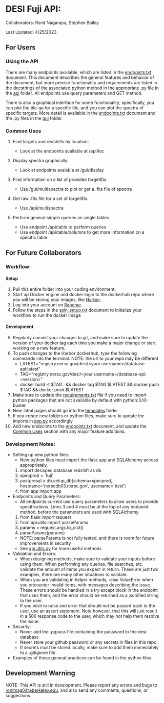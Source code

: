 # DESI Fuji API:
Collaborators: Ronit Nagarapu, Stephen Bailey

Last Updated: 4/25/2023

## For Users
### Using the API
There are many endpoints available, which are listed in the [endpoints.txt](endpoints.txt) document. This document describes the general features and behavior of the document, but more precise functionality and requirements are listed in the docstrings of the associated python method in the appropriate .py file in the [api](api) folder. All endpoints use query parameters and GET method. 

There is also a graphical interface for some functionality; specifically, you can plot the tile-qa for a specific tile, and you can plot the spectra of specific targets. More detail is available in the [endpoints.txt](endpoints.txt) document and the .py files in the [gui](gui) folder.

### Common Uses
1) Find targets and redshifts by location: 
    - Look at the endpoints available at /api/loc

2) Display spectra graphically
    - Look at endpoints avaiable at /gui/display

3) Find information on a list of provided targetIDs
    - Use /gui/multispectra to plot or get a .fits file of spectra

4) Get raw .fits file for a set of targetIDs
    - Use /api/multispectra

5) Perform general simple queries on single tables
    - Use endpoint /api/table to perform queries
    - Use endpoint /api/table/columns to get more information on a specific table

## For Future Collaborators
### Workflow:
#### Setup
1) Pull this entire folder into your coding environment.
2) Start up Docker engine and docker login to the dockerhub repo where you will be storing your images, like [Harbor](https://registry.nersc.gov/harbor/projects). 
3) Log into your account on [Rancher](https://rancher2.spin.nersc.gov/dashboard/home).
4) Follow the steps in the [spin_setup.txt](spin_setup.txt) document to initialize your workflow to run the docker image
#### Development
5) Regularly commit your changes to git, and make sure to update the version of your docker tag each time you make a major change or start working on a new feature.
6) To push changes to the Harbor dockerhub, type the following commands into the terminal. NOTE: the url to your repo may be different
   - LATEST="registry.nersc.gov/desi/\<your username\>/database-api:latest"
   - TAG="registry.nersc.gov/desi/\<your username\>/database-api:\<version\>"
   - docker build -t $TAG . && docker tag $TAG $LATEST && docker push $TAG && docker push $LATEST 
7) Make sure to update the [requirements.txt](requirements.txt) file if you need to import python packages that are not available by default with python:3.10-buster.
8) New .html pages should go into the [templates](templates) folder
9) If you create new folders or python files, make sure to update the imports in [app.py](app.py) accordingly.
10) Add new endpoints to the [endpoints.txt](endpoints.txt) document, and update the [Common Uses](#common-uses) section with any major feature additions.

### Development Notes:
- Setting up new python files:
  - New python files must import the flask app and SQLAlchemy access appropriately. 
  1) import desispec.database.redshift as db
  2) specprod = 'fuji'
  3) postgresql = db.setup_db(schema=specprod, hostname='nerscdb03.nersc.gov', username='desi')
  4) from app import app
-  Endpoints and Query Parameters:
   -  All endpoints current use query parameters to allow users to provide specifications. Lines 3 and 4 must be at the top of any endpoint method, before the parameters are used with SQLAlchemy. 
   1) from flask import request
   2) from api.utils import parseParams 
   3) params = request.args.to_dict()
   4) parseParams(params)
   - NOTE: parseParams is not fully tested, and there is room for future improvements in security
   - See [api.utils.py](api/utils.py) for more useful methods
 - Validation and Errors:
   - When designing methods, make sure to validate your inputs before using them. When performing any queries, file searches, etc. validate the amount of items you expect in return. These are just two examples, there are many other situations to validate. 
   - When you are validating in helper methods, raise ValueError when you encounter invalid items, with messages describing the issue. These errors should be handled in a try except block in the endpoint that uses them, and the error should be returned as a jsonified string to the user. 
   - If you wish to raise and error that should not be passed back to the user, use an assert statement. Note however, that this will just result in a 500 response code to the user, which may not help them resolve the issue.
 - Security:
   - Never add the .pgpass file containing the password to the desi database
   - Never store your github password or any secrets in files in this repo.
   - If secrets must be stored locally, make sure to add them immediately to a .gitignore file
 - Examples of these general practices can be found in the python files



## Development Warning
NOTE: This API is still in development. Please report any errors and bugs to ronitnag04@berkeley.edu, and also send any comments, questions, or suggestions.

